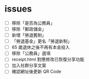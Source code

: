 # issues

- [ ] 移除「是否為公務員」
- [ ] 移除「郵政儲金」
- [ ] 新增「勞退舊制」
- [ ] 「勞退基金」更名「勞退新制」
- [ ] 65 歲退休之後不再有本金投入
- [ ] 移除「公務員」選項
- [ ] receipt.html 對應修改已恢復分享功能
- [ ] 加入社群分享文案
- [ ] 確認網址後更新 QR Code
